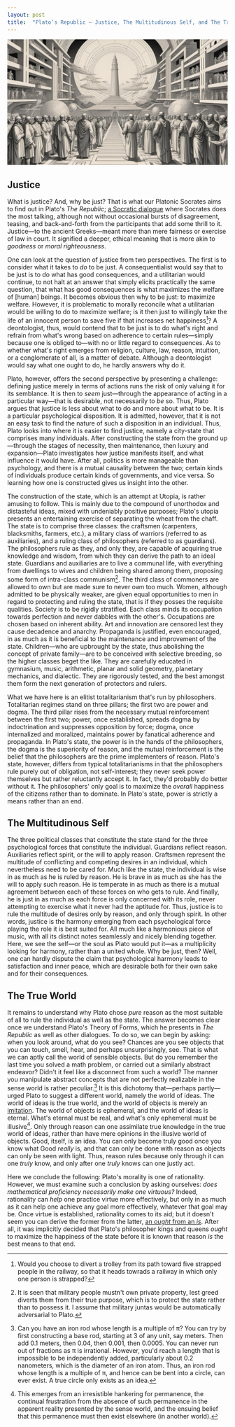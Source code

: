 ```yaml
---
layout: post
title:  "Plato’s Republic – Justice, The Multitudinous Self, and The True World"
---
```


![Utopia](/assets/images/utopia.jpg)

## Justice

What is justice? And, why be just? That is what our Platonic Socrates aims to find out in Plato's *The Republic*; [a Socratic dialogue][socratic_dialogue] where Socrates does the most talking, although not without occasional bursts of disagreement, teasing, and back-and-forth from the participants that add some thrill to it. Justice—to the ancient Greeks—meant more than mere fairness or exercise of law in court. It signified a deeper, ethical meaning that is more akin to *goodness* or *moral righteousness*.

One can look at the question of justice from two perspectives. The first is to consider what it takes to *do* to be just. A consequentialist would say that to be just is to do what has good consequences, and a utilitarian would continue, to not halt at an answer that simply elicits practically the same question, that what has good consequences is what maximizes the welfare of [human] beings. It becomes obvious then why to be just: to maximize welfare. However, it is problematic to morally reconcile what a utilitarian would be willing to do to maximize welfare; is it then just to willingly take the life of an innocent person to save five if that increases net happiness[^0]? A deontologist, thus, would contend that to be just is to do what's right and refrain from what's wrong based on adherence to certain rules—simply because one is obliged to—with no or little regard to consequences. As to whether what's right emerges from religion, culture, law, reason, intuition, or a conglomerate of all, is a matter of debate. Although a deontologist would say what one ought to do, he hardly answers why do it.

Plato, however, offers the second perspective by presenting a challenge: defining justice merely in terms of actions runs the risk of only valuing it for its semblance. It is then to *seem* just—through the appearance of acting in a particular way—that is desirable, not necessarily to *be* so. Thus, Plato argues that justice is less about what to do and more about what to be. It is a particular psychological disposition. It is admitted, however, that it is not an easy task to find the nature of such a disposition in an individual. Thus, Plato looks into where it is easier to find justice, namely a city-state that comprises many individuals. After constructing the state from the ground up—through the stages of necessity, then maintenance, then luxury and expansion—Plato investigates how justice manifests itself, and what influence it would have. After all, politics is more manageable than psychology, and there is a mutual causality between the two; certain kinds of individuals produce certain kinds of governments, and vice versa. So learning how one is constructed gives us insight into the other.

The construction of the state, which is an attempt at Utopia, is rather amusing to follow. This is mainly due to the compound of unorthodox and distasteful ideas, mixed with undeniably positive purposes; Plato's utopia presents an entertaining exercise of separating the wheat from the chaff. The state is to comprise three classes: the craftsmen (carpenters, blacksmiths, farmers, etc.), a military class of warriors (referred to as auxiliaries), and a ruling class of philosophers (referred to as guardians). The philosophers rule as they, and only they, are capable of acquiring true knowledge and wisdom, from which they can derive the path to an ideal state. Guardians and auxiliaries are to live a communal life, with everything from dwellings to wives and children being shared among them, proposing some form of intra-class communism[^1]. The third class of commoners are allowed to own but are made sure to never own too much. Women, although admitted to be physically weaker, are given equal opportunities to men in regard to protecting and ruling the state, that is if they posses the requisite qualities. Society is to be rigidly stratified. Each class minds its occupation towards perfection and never dabbles with the other's. Occupations are chosen based on inherent ability. Art and innovation are censored lest they cause decadence and anarchy. Propaganda is justified, even encouraged, in as much as it is beneficial to the maintenance and improvement of the state. Children—who are upbrought by the state, thus abolishing the concept of private family—are to be conceived with selective breeding, so the higher classes beget the like. They are carefully educated in gymnasium, music, arithmetic, planar and solid geometry, planetary mechanics, and dialectic. They are rigorously tested, and the best amongst them form the next generation of protectors and rulers.

What we have here is an elitist totalitarianism that's run by philosophers. Totalitarian regimes stand on three pillars; the first two are power and dogma. The third pillar rises from the necessary mutual reinforcement between the first two; power, once established, spreads dogma by indoctrination and suppresses opposition by force; dogma, once internalized and moralized, maintains power by fanatical adherence and propaganda. In Plato's state, the power is in the hands of the philosophers, the dogma is the superiority of reason, and the mutual reinforcement is the belief that the philosophers are the prime implementers of reason. Plato's state, however, differs from typical totalitarianisms in that the philosophers rule purely out of obligation, not self-interest; they never seek power themselves but rather reluctantly accept it. In fact, they'd probably do better without it. The philosophers' only goal is to maximize the *overall* happiness of the citizens rather than to dominate. In Plato's state, power is strictly a means rather than an end.

## The Multitudinous Self

The three political classes that constitute the state stand for the three psychological forces that constitute the individual. Guardians reflect reason. Auxiliaries reflect spirit, or the will to apply reason. Craftsmen represent the multitude of conflicting and competing desires in an individual, which nevertheless need to be cared for. Much like the state, the individual is wise in as much as he is ruled by reason. He is brave in as much as she has the will to apply such reason. He is temperate in as much as there is a mutual agreement between each of these forces on who gets to rule. And finally, he is just in as much as each force is only concerned with its role, never attempting to exercise what it never had the aptitude for. Thus, justice is to rule the multitude of desires only by reason, and only through spirit. In other words, justice is the harmony emerging from each psychological force playing the role it is best suited for. All much like a harmonious piece of music, with all its distinct notes seamlessly and nicely blending together. Here, we see the self—or the soul as Plato would put it—as a multiplicity looking for harmony, rather than a united whole. Why be just, then? Well, one can hardly dispute the claim that psychological harmony leads to satisfaction and inner peace, which are desirable both for their own sake and for their consequences.

## The True World

It remains to understand why Plato chose *pure* reason as the most suitable of all to rule the individual as well as the state. The answer becomes clear once we understand Plato's Theory of Forms, which he presents in *The Republic* as well as other dialogues. To do so, we can begin by asking: when you look around, what do you see? Chances are you see objects that you can touch, smell, hear, and perhaps unsurprisingly, see. That is what we can aptly call the world of sensible objects. But do you remember the last time you solved a math problem, or carried out a similarly abstract endeavor? Didn't it feel like a disconnect from such a world? The manner you manipulate abstract concepts that are not perfectly realizable in the sense world is rather peculiar.[^2] It is this dichotomy that—perhaps partly—urged Plato to suggest a different world, namely the world of ideas. The world of ideas is the true world, and the world of objects is merely an [imitation][allegory_of_cave]. The world of objects is ephemeral, and the world of ideas is eternal. What's eternal must be real, and what's only ephemeral must be illusive[^4]. Only through reason can one assimilate true knowledge in the true world of ideas, rather than have mere opinions in the illusive world of objects. Good, itself, is an idea. You can only become truly good once you know what Good *really* is, and that can only be done with reason as objects can only be seen with light. Thus, reason rules because only through it can one *truly* know, and only after one *truly* knows can one justly act.

Here we conclude the following: Plato's morality is one of rationality. However, we must examine such a conclusion by asking ourselves: *does mathematical proficiency necessarily make one virtuous?* Indeed, rationality can *help* one practice virtue more effectively, but only in as much as it can help one achieve any goal more effectively, whatever that goal may be. Once virtue is established, rationality comes to its aid; but it doesn't seem you can derive the former from the latter, [an *ought* from an *is*][ought_is]. After all, it was implicitly decided that Plato's philosopher kings and queens *ought* to maximize the happiness of the state before it is known that reason *is* the best means to that end.

[socratic_dialogue]: https://en.wikipedia.org/wiki/Socratic_dialogue
[ought_is]: https://en.wikipedia.org/wiki/Is%E2%80%93ought_problem
[allegory_of_cave]: https://en.wikipedia.org/wiki/Allegory_of_the_cave

[^0]: Would you choose to divert a trolley from its path toward five strapped people in the railway, so that it heads towrads a railway in which only one person is strapped?

[^1]: It is seen that military people mustn't own private property, lest greed diverts them from their true purpose, which is to protect the state rather than to possess it. I assume that military juntas would be automatically adversarial to Plato.

[^2]: Can you have an iron rod whose length is a multiple of &#960;? You can try by first constructing a base rod, starting at 3 of any unit, say meters. Then add 0.1 meters, then 0.04, then 0.001, then 0.0005. You can never run out of fractions as &#960; is irrational. However, you'd reach a length that is impossible to be independently added, particularly about 0.2 nanometers, which is the diameter of an iron atom. Thus, an iron rod whose length is a multiple of &#960;, and hence can be bent into a circle, can ever exist. A true circle only exists as an idea.

[^4]: This emerges from an irresistible hankering for permanence, the continual frustration from the absence of such permanence in the apparent reality presented by the sense world, and the ensuing belief that this permanence must then exist elsewhere (in another world).
